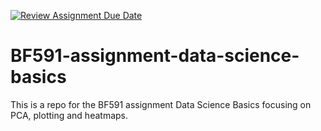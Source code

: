 [![Review Assignment Due Date](https://classroom.github.com/assets/deadline-readme-button-24ddc0f5d75046c5622901739e7c5dd533143b0c8e959d652212380cedb1ea36.svg)](https://classroom.github.com/a/43ec4ZDP)
# BF591-assignment-data-science-basics

This is a repo for the BF591 assignment Data Science Basics focusing on PCA, plotting and heatmaps.
